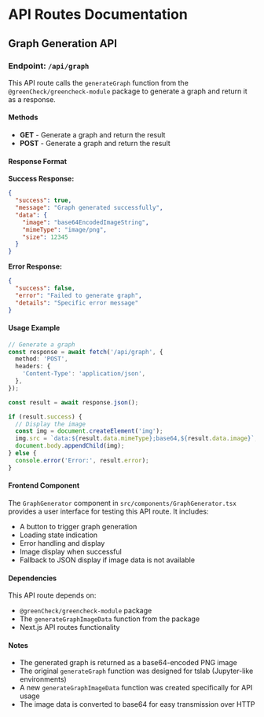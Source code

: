 # API Routes Documentation

## Graph Generation API

### Endpoint: `/api/graph`

This API route calls the `generateGraph` function from the `@greenCheck/greencheck-module` package to generate a graph and return it as a response.

#### Methods

- **GET** - Generate a graph and return the result
- **POST** - Generate a graph and return the result

#### Response Format

**Success Response:**
```json
{
  "success": true,
  "message": "Graph generated successfully",
  "data": {
    "image": "base64EncodedImageString",
    "mimeType": "image/png",
    "size": 12345
  }
}
```

**Error Response:**
```json
{
  "success": false,
  "error": "Failed to generate graph",
  "details": "Specific error message"
}
```

#### Usage Example

```typescript
// Generate a graph
const response = await fetch('/api/graph', {
  method: 'POST',
  headers: {
    'Content-Type': 'application/json',
  },
});

const result = await response.json();

if (result.success) {
  // Display the image
  const img = document.createElement('img');
  img.src = `data:${result.data.mimeType};base64,${result.data.image}`;
  document.body.appendChild(img);
} else {
  console.error('Error:', result.error);
}
```

#### Frontend Component

The `GraphGenerator` component in `src/components/GraphGenerator.tsx` provides a user interface for testing this API route. It includes:

- A button to trigger graph generation
- Loading state indication
- Error handling and display
- Image display when successful
- Fallback to JSON display if image data is not available

#### Dependencies

This API route depends on:
- `@greenCheck/greencheck-module` package
- The `generateGraphImageData` function from the package
- Next.js API routes functionality

#### Notes

- The generated graph is returned as a base64-encoded PNG image
- The original `generateGraph` function was designed for tslab (Jupyter-like environments)
- A new `generateGraphImageData` function was created specifically for API usage
- The image data is converted to base64 for easy transmission over HTTP
